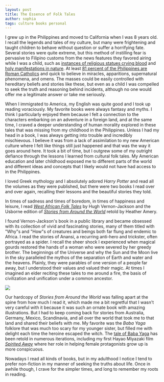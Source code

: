 ```yaml
---
layout: post
title: The Essence of Folk Tales
author: sophia
tags: culture books personal
---
```


I grew up in the Philippines and moved to California when I was 8 years old. I recall the legends and tales of my culture, but many were frightening and taught children to behave without question or suffer a horrifying fate. Several stories were quite extreme, but this method of instilling fear is pervasive to Filipino customs from the news features they favored airing while I was a child, such as [instances of religious statues crying blood](https://www.philstar.com/nation/2004/07/14/257467/statue-st-therese-baguio-wept-blood) and [holy manifestations in nature](https://www.pna.gov.ph/articles/1124609). At least [81 percent of the Philippines are Roman Catholics](https://psa.gov.ph/press-releases/id/3422) and quick to believe in miracles, apparitions, supernatural phenomena, and omens. The masses could be easily controlled with hereditary beliefs and stories like these, but even as a child I was compelled to seek the truth and reasoning behind incidents, although no one would offer me a legitimate answer or take me seriously. 

When I immigrated to America, my English was quite good and I took up reading voraciously. My favorite books were always fantasy and myths. I think I particularly enjoyed them because I felt a connection to the characters embarking on an adventure in a foreign land, and at the same time, I craved a deeper understanding of human morality explored in these tales that was missing from my childhood in the Philippines. Unless I had my head in a book, I was always getting into trouble and incredibly mischievous. I believe it was from a lack of assimilation to my new American culture where I felt like things still just happened and that was the way it goes around here. It took a bit of time, but I outgrew some of my outright defiance through the lessons I learned from cultural folk tales. My American education and later childhood exposed me to different parts of the world and different ideas and concepts that I likely would not have had access to in the Philippines.

I loved Greek mythology and I absolutely adored *Harry Potter* and read all the volumes as they were published, but there were two books I read over and over again, recalling their lessons and the beautiful stories they told. 

In times of sadness and times of boredom, in times of happiness and leisure, I read 
[*West African Folk Tales*](https://store.doverpublications.com/0486427641.html) by Hugh Vernon-Jackson
and the Usborne edition of [*Stories from Around the World*](https://www.worldcat.org/title/usborne-stories-from-around-the-world/oclc/44736371) retold by Heather Amery.

I found Vernon-Jackson's book in a public library and became obsessed with its collection of vivid and fascinating stories, many of them titled with "Why"s and "How"s of creatures and beings both far flung and endemic to Africa. I read the stories of Anansi, a recurring anti-hero and trickster, often portrayed as a spider. I recall the sheer shock I experienced when magical gourds restored the hands of a woman who were severed by her greedy brother. The beginnings of the Universe and why the Sun and the Moon live in the sky paralleled the mythos of the separation of Earth and water and the heavens. Plainly, they were parables of one version of a people far away, but I understood their values and valued their magic. At times I imagined an elder reciting these tales to me around a fire, the basis of civilization and unification under a common ancestor.

<img src='/images/stories.png'>

Our hardcopy of *Stories from Around the World* was falling apart at the spine from how much I read it, which made me a bit regretful that I wasn't very careful with it because it was such an ornate book with amazing illustrations. But I had to keep coming back for stories from Australia, Germany, Mexico, Scandinavia, and all over the world that took me to that land and shared their beliefs with me. My favorite was the *Baba Yaga* folklore that was much too scary for my younger sister, but filled me with delight each time the heroine escaped the witch. The [tale of Baba Yaga](https://www.bbc.com/culture/article/20221118-baba-yaga-the-greatest-wicked-witch-of-all) has been retold in numerous iterations, including my first Hayao Miyazaki film [*Spirited Away*](https://www.studioghibli.com.au/spiritedaway/) where her role in helping female protagonists grow up is more conspicuous.

Nowadays I read all kinds of books, but in my adulthood I notice I tend to prefer non-fiction in my manner of seeking the truths about life. Once in awhile though, I crave for the simpler times, and long to remember my roots in reading.
